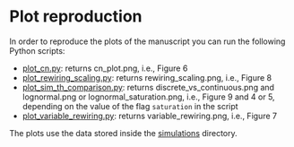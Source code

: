# Plot reproduction

In order to reproduce the plots of the manuscript you can run the following Python scripts:

- [plot_cn.py](plot_cn.py): returns cn_plot.png, i.e., Figure 6
- [plot_rewiring_scaling.py](plot_rewiring_scaling.py): returns rewiring_scaling.png, i.e., Figure 8
- [plot_sim_th_comparison.py](plot_sim_th_comparison.py): returns discrete_vs_continuous.png and lognormal.png or lognormal_saturation.png, i.e., Figure 9 and 4 or 5, depending on the value of the flag ```saturation``` in the script
- [plot_variable_rewiring.py](plot_variable_rewiring.py): returns variable_rewiring.png, i.e., Figure 7

The plots use the data stored inside the [simulations](../simulations/) directory.








